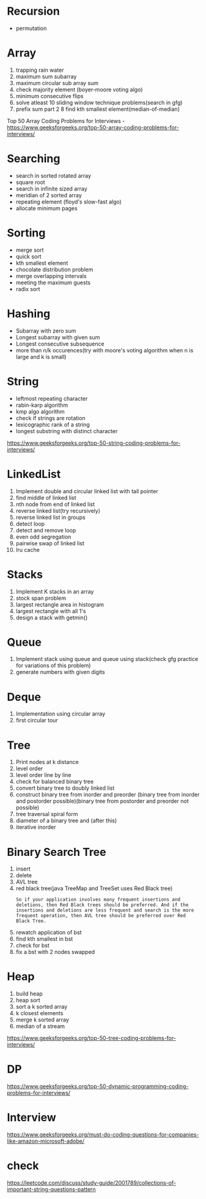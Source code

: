 # Recursion
- permutation

# Array
1. trapping rain water
2. maximum sum subarray
3. maximum circular sub array sum
4. check majority element (boyer-moore voting algo)
5. minimum consecutive flips
6. solve atleast 10 sliding window technique problems(search in gfg)
7. prefix sum part 2
8 find kth smallest element(median-of-median)

Top 50 Array Coding Problems for Interviews - https://www.geeksforgeeks.org/top-50-array-coding-problems-for-interviews/

# Searching
- search in sorted rotated array
- square root
- search in infinite sized array
- meridian of 2 sorted array
- repeating element (floyd's slow-fast algo)
- allocate minimum pages

# Sorting
- merge sort
- quick sort
- kth smallest element
- chocolate distribution problem
- merge overlapping intervals
- meeting the maximum guests
- radix sort

# Hashing
- Subarray with zero sum
- Longest subarray with given sum
- Longest consecutive subsequence
- more than n/k occurences(try with moore's voting algorithm when n is large and k is small)

# String
- leftmost repeating character
- rabin-karp algorithm
- kmp algo algorithm
- check if strings are rotation
- lexicographic rank of a string
- longest substring with distinct character

https://www.geeksforgeeks.org/top-50-string-coding-problems-for-interviews/

# LinkedList
1. Implement double and circular linked list with tail pointer
2. find middle of linked list
3. nth node from end of linked list
4. reverse linked list(try recursively)
5. reverse linked list in groups
6. detect loop
7. detect and remove loop
8. even odd segregation
9. pairwise swap of linked list
10. lru cache

# Stacks
1. Implement K stacks in an array
2. stock span problem
3. largest rectangle area in histogram
4. largest rectangle with all 1's
5. design a stack with getmin()

# Queue
1. Implement stack using queue and queue using stack(check gfg practice for variations of this problem)
2. generate numbers with given digits

# Deque
1. Implementation using circular array
2. first circular tour

# Tree
1. Print nodes at k distance
2. level order
3. level order line by line
4. check for balanced binary tree
5. convert binary tree to doubly linked list
6. construct binary tree from inorder and preorder (binary tree from inorder and postorder possible)(binary tree from postorder and preorder not possible)
7. tree traversal spiral form
8. diameter of a binary tree and (after this)
9. iterative inorder

# Binary Search Tree
1. insert
2. delete
3. AVL tree
4. red black tree(java TreeMap and TreeSet uses Red Black tree)
    ```
    So if your application involves many frequent insertions and deletions, then Red Black trees should be preferred. And if the insertions and deletions are less frequent and search is the more frequent operation, then AVL tree should be preferred over Red Black Tree.
    ```
5. rewatch application of bst
6. find kth smallest in bst
7. check for bst
8. fix a bst with 2 nodes swapped

# Heap
1. build heap
2. heap sort
3. sort a k sorted array
4. k closest elements
5. merge k sorted array
6. median of a stream

https://www.geeksforgeeks.org/top-50-tree-coding-problems-for-interviews/

# DP
https://www.geeksforgeeks.org/top-50-dynamic-programming-coding-problems-for-interviews/


# Interview
https://www.geeksforgeeks.org/must-do-coding-questions-for-companies-like-amazon-microsoft-adobe/

# check
https://leetcode.com/discuss/study-guide/2001789/collections-of-important-string-questions-pattern